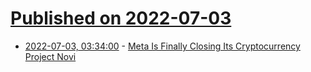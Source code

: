 # [Published on 2022-07-03](index.md)

* [2022-07-03, 03:34:00](https://tech.slashdot.org/story/22/07/02/2228254/meta-is-finally-closing-its-cryptocurrency-project-novi?utm_source=rss1.0mainlinkanon&utm_medium=feed) - [Meta Is Finally Closing Its Cryptocurrency Project Novi](https://tech.slashdot.org/story/22/07/02/2228254/meta-is-finally-closing-its-cryptocurrency-project-novi?utm_source=rss1.0mainlinkanon&utm_medium=feed)
